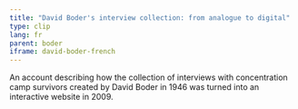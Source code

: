 ```yaml
---
title: "David Boder's interview collection: from analogue to digital"
type: clip
lang: fr
parent: boder
iframe: david-boder-french
---
```

An account describing how the collection of interviews with concentration camp survivors created by David Boder in 1946 was turned into an interactive website in 2009.


<!-- more -->
